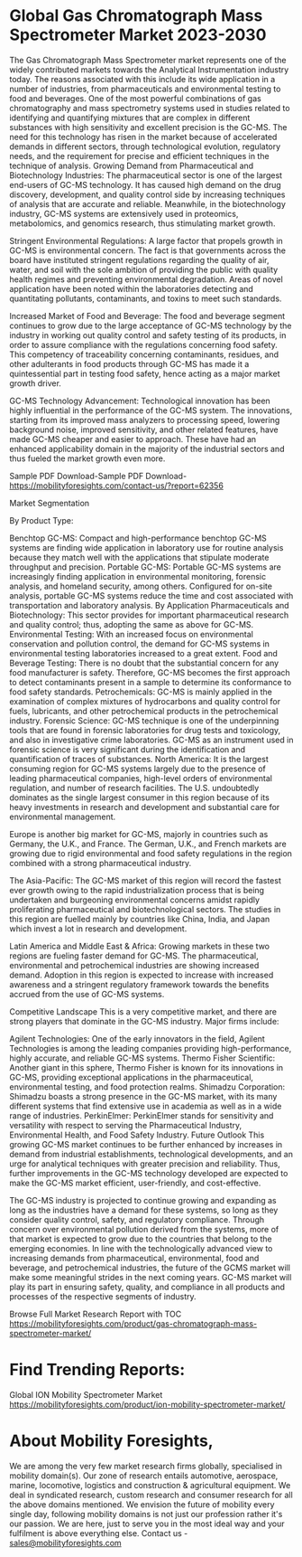 # Global Gas Chromatograph Mass Spectrometer Market 2023-2030
The Gas Chromatograph Mass Spectrometer market represents one of the widely contributed markets towards the Analytical Instrumentation industry today. The reasons associated with this include its wide application in a number of industries, from pharmaceuticals and environmental testing to food and beverages. One of the most powerful combinations of gas chromatography and mass spectrometry systems used in studies related to identifying and quantifying mixtures that are complex in different substances with high sensitivity and excellent precision is the GC-MS. The need for this technology has risen in the market because of accelerated demands in different sectors, through technological evolution, regulatory needs, and the requirement for precise and efficient techniques in the technique of analysis.
Growing Demand from Pharmaceutical and Biotechnology Industries: The pharmaceutical sector is one of the largest end-users of GC-MS technology. It has caused high demand on the drug discovery, development, and quality control side by increasing techniques of analysis that are accurate and reliable. Meanwhile, in the biotechnology industry, GC-MS systems are extensively used in proteomics, metabolomics, and genomics research, thus stimulating market growth.

Stringent Environmental Regulations: A large factor that propels growth in GC-MS is environmental concern. The fact is that governments across the board have instituted stringent regulations regarding the quality of air, water, and soil with the sole ambition of providing the public with quality health regimes and preventing environmental degradation. Areas of novel application have been noted within the laboratories detecting and quantitating pollutants, contaminants, and toxins to meet such standards.

Increased Market of Food and Beverage: The food and beverage segment continues to grow due to the large acceptance of GC-MS technology by the industry in working out quality control and safety testing of its products, in order to assure compliance with the regulations concerning food safety. This competency of traceability concerning contaminants, residues, and other adulterants in food products through GC-MS has made it a quintessential part in testing food safety, hence acting as a major market growth driver.

GC-MS Technology Advancement: Technological innovation has been highly influential in the performance of the GC-MS system. The innovations, starting from its improved mass analyzers to processing speed, lowering background noise, improved sensitivity, and other related features, have made GC-MS cheaper and easier to approach. These have had an enhanced applicability domain in the majority of the industrial sectors and thus fueled the market growth even more.

Sample PDF Download-Sample PDF Download- https://mobilityforesights.com/contact-us/?report=62356

Market Segmentation

By Product Type:

Benchtop GC-MS: Compact and high-performance benchtop GC-MS systems are finding wide application in laboratory use for routine analysis because they match well with the applications that stipulate moderate throughput and precision. Portable GC-MS: Portable GC-MS systems are increasingly finding application in environmental monitoring, forensic analysis, and homeland security, among others. Configured for on-site analysis, portable GC-MS systems reduce the time and cost associated with transportation and laboratory analysis. By Application
Pharmaceuticals and Biotechnology: This sector provides for important pharmaceutical research and quality control; thus, adopting the same as above for GC-MS.
Environmental Testing: With an increased focus on environmental conservation and pollution control, the demand for GC-MS systems in environmental testing laboratories increased to a great extent. Food and Beverage Testing: There is no doubt that the substantial concern for any food manufacturer is safety. Therefore, GC-MS becomes the first approach to detect contaminants present in a sample to determine its conformance to food safety standards.
Petrochemicals: GC-MS is mainly applied in the examination of complex mixtures of hydrocarbons and quality control for fuels, lubricants, and other petrochemical products in the petrochemical industry.
Forensic Science: GC-MS technique is one of the underpinning tools that are found in forensic laboratories for drug tests and toxicology, and also in investigative crime laboratories. GC-MS as an instrument used in forensic science is very significant during the identification and quantification of traces of substances.
North America: It is the largest consuming region for GC-MS systems largely due to the presence of leading pharmaceutical companies, high-level orders of environmental regulation, and number of research facilities. The U.S. undoubtedly dominates as the single largest consumer in this region because of its heavy investments in research and development and substantial care for environmental management.

Europe is another big market for GC-MS, majorly in countries such as Germany, the U.K., and France. The German, U.K., and French markets are growing due to rigid environmental and food safety regulations in the region combined with a strong pharmaceutical industry.

The Asia-Pacific: The GC-MS market of this region will record the fastest ever growth owing to the rapid industrialization process that is being undertaken and burgeoning environmental concerns amidst rapidly proliferating pharmaceutical and biotechnological sectors. The studies in this region are fuelled mainly by countries like China, India, and Japan which invest a lot in research and development.

Latin America and Middle East & Africa: Growing markets in these two regions are fueling faster demand for GC-MS. The pharmaceutical, environmental and petrochemical industries are showing increased demand. Adoption in this region is expected to increase with increased awareness and a stringent regulatory framework towards the benefits accrued from the use of GC-MS systems.

Competitive Landscape
This is a very competitive market, and there are strong players that dominate in the GC-MS industry. Major firms include:

Agilent Technologies: One of the early innovators in the field, Agilent Technologies is among the leading companies providing high-performance, highly accurate, and reliable GC-MS systems. Thermo Fisher Scientific: Another giant in this sphere, Thermo Fisher is known for its innovations in GC-MS, providing exceptional applications in the pharmaceutical, environmental testing, and food protection realms.
Shimadzu Corporation: Shimadzu boasts a strong presence in the GC-MS market, with its many different systems that find extensive use in academia as well as in a wide range of industries. PerkinElmer: PerkinElmer stands for sensitivity and versatility with respect to serving the Pharmaceutical Industry, Environmental Health, and Food Safety Industry. Future Outlook
This growing GC-MS market continues to be further enhanced by increases in demand from industrial establishments, technological developments, and an urge for analytical techniques with greater precision and reliability. Thus, further improvements in the GC-MS technology developed are expected to make the GC-MS market efficient, user-friendly, and cost-effective.

The GC-MS industry is projected to continue growing and expanding as long as the industries have a demand for these systems, so long as they consider quality control, safety, and regulatory compliance. Through concern over environmental pollution derived from the systems, more of that market is expected to grow due to the countries that belong to the emerging economies.
In line with the technologically advanced view to increasing demands from pharmaceutical, environmental, food and beverage, and petrochemical industries, the future of the GCMS market will make some meaningful strides in the next coming years. GC-MS market will play its part in ensuring safety, quality, and compliance in all products and processes of the respective segments of industry.





Browse Full Market Research Report with TOC
https://mobilityforesights.com/product/gas-chromatograph-mass-spectrometer-market/



# Find Trending Reports:
Global ION Mobility Spectrometer Market https://mobilityforesights.com/product/ion-mobility-spectrometer-market/




# About Mobility Foresights,
We are among the very few market research firms globally, specialised in mobility domain(s). Our zone of research entails automotive, aerospace, marine, locomotive, logistics and construction & agricultural equipment. We deal in syndicated research, custom research and consumer research for all the above domains mentioned.
We envision the future of mobility every single day, following mobility domains is not just our profession rather it's our passion. We are here, just to serve you in the most ideal way and your fulfilment is above everything else. Contact us -  sales@mobilityforesights.com 





